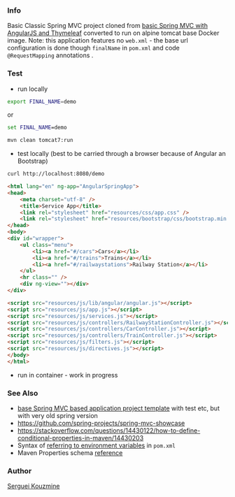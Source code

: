 ### Info


Basic Classic Spring MVC project cloned from [basic Spring MVC with AngularJS and Thymeleaf](https://github.com/xvitcoder/spring-mvc-angularjs)
converted to run on alpine tomcat base Docker image.
Note: this application features no `web.xml` - the base url configuration is done though  `finalName` in `pom.xml` and code `@RequestMapping` annotations .

### Test

* run locally
```sh
export FINAL_NAME=demo
```
or
```cmd
set FINAL_NAME=demo
```
```sh
mvn clean tomcat7:run
```

* test locally (best to be carried through a browser because of Angular an Bootstrap)
```sh
curl http://localhost:8080/demo
```
```html
<html lang="en" ng-app="AngularSpringApp">
<head>
    <meta charset="utf-8" />
    <title>Service App</title>
    <link rel="stylesheet" href="resources/css/app.css" />
    <link rel="stylesheet" href="resources/bootstrap/css/bootstrap.min.css" />
</head>
<body>
<div id="wrapper">
    <ul class="menu">
        <li><a href="#/cars">Cars</a></li>
        <li><a href="#/trains">Trains</a></li>
        <li><a href="#/railwaystations">Railway Station</a></li>
    </ul>
    <hr class="" />
    <div ng-view=""></div>
</div>

<script src="resources/js/lib/angular/angular.js"></script>
<script src="resources/js/app.js"></script>
<script src="resources/js/services.js"></script>
<script src="resources/js/controllers/RailwayStationController.js"></script>
<script src="resources/js/controllers/CarController.js"></script>
<script src="resources/js/controllers/TrainController.js"></script>
<script src="resources/js/filters.js"></script>
<script src="resources/js/directives.js"></script>
</body>
</html>

```
* run in container - work in progress

### See Also

 * [base Spring MVC based application project template](https://github.com/dev9com/sample-spring-webapp) with test etc, but with very old spring version
 * https://github.com/spring-projects/spring-mvc-showcase
 * https://stackoverflow.com/questions/14430122/how-to-define-conditional-properties-in-maven/14430203
 * Syntax of [referring to environment variables](https://www.baeldung.com/maven-env-variables) in `pom.xml`
 * Maven Properties schema [reference](https://books.sonatype.com/mvnref-book/reference/resource-filtering-sect-properties.html)

### Author
[Serguei Kouzmine](kouzmine_serguei@yahoo.com)
